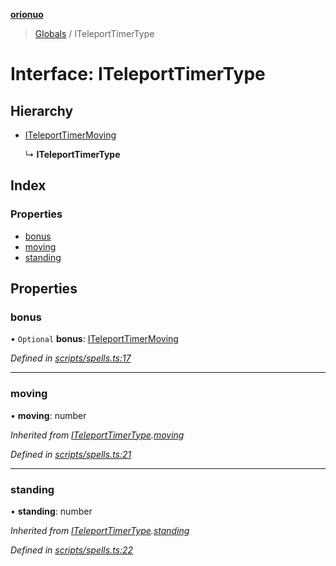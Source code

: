 **[orionuo](../README.md)**

> [Globals](../globals.md) / ITeleportTimerType

# Interface: ITeleportTimerType

## Hierarchy

* [ITeleportTimerMoving](iteleporttimermoving.md)

  ↳ **ITeleportTimerType**

## Index

### Properties

* [bonus](iteleporttimertype.md#bonus)
* [moving](iteleporttimertype.md#moving)
* [standing](iteleporttimertype.md#standing)

## Properties

### bonus

• `Optional` **bonus**: [ITeleportTimerMoving](iteleporttimermoving.md)

*Defined in [scripts/spells.ts:17](https://github.com/msviha/orionuo/blob/692d718/src/scripts/spells.ts#L17)*

___

### moving

•  **moving**: number

*Inherited from [ITeleportTimerType](iteleporttimertype.md).[moving](iteleporttimertype.md#moving)*

*Defined in [scripts/spells.ts:21](https://github.com/msviha/orionuo/blob/692d718/src/scripts/spells.ts#L21)*

___

### standing

•  **standing**: number

*Inherited from [ITeleportTimerType](iteleporttimertype.md).[standing](iteleporttimertype.md#standing)*

*Defined in [scripts/spells.ts:22](https://github.com/msviha/orionuo/blob/692d718/src/scripts/spells.ts#L22)*
